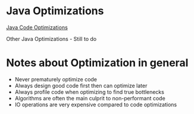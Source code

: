 # Java Optimizations
[Java Code Optimizations](code_optimizations.md)

Other Java Optimizations - Still to do

# Notes about Optimization in general
- Never prematurely optimize code
- Always design good code first then can optimize later
- Always profile code when optimizing to find true bottlenecks
- Algorithms are often the main culprit to non-performant code
- IO operations are very expensive compared to code optimizations
